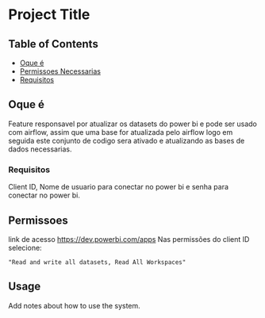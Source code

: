 # Project Title

## Table of Contents

- [Oque é](#getting_started)
- [Permissoes Necessarias](#Permissoes_Necessarias)
- [Requisitos](#requisitos)

## Oque é <a name = "getting_started"></a>

Feature responsavel por atualizar os datasets do power bi e pode ser usado com airflow, assim que uma base for atualizada pelo airflow logo em seguida este conjunto de codigo sera ativado e atualizando as bases de dados necessarias.

### Requisitos <a name = "requisitos"></a>

Client ID, Nome de usuario para conectar no power bi e senha para conectar no power bi.

## Permissoes <a name = "Permissoes_Necessarias"></a>

link de acesso https://dev.powerbi.com/apps
Nas permissões do client ID selecione:
```
"Read and write all datasets, Read All Workspaces"
```
## Usage <a name = "usage"></a>

Add notes about how to use the system.

